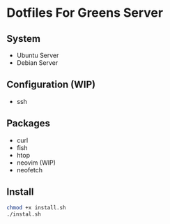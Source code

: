 # Dotfiles For Greens Server

## System

- Ubuntu Server
- Debian Server

## Configuration (WIP)

- ssh

## Packages

- curl
- fish
- htop
- neovim (WIP)
- neofetch

## Install

```bash
chmod +x install.sh
./instal.sh
```
